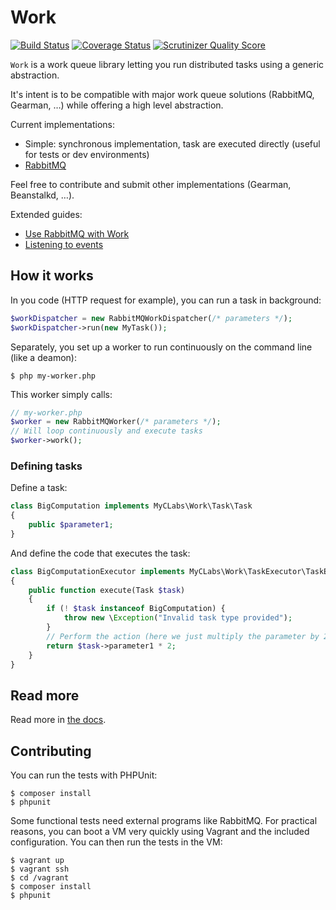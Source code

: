 # Work

[![Build Status](https://travis-ci.org/myclabs/Work.png?branch=master)](https://travis-ci.org/myclabs/Work) [![Coverage Status](https://coveralls.io/repos/myclabs/Work/badge.png?branch=master)](https://coveralls.io/r/myclabs/Work?branch=master) [![Scrutinizer Quality Score](https://scrutinizer-ci.com/g/myclabs/Work/badges/quality-score.png?s=1b6757c137dd42e383dc459edf474bcfdbc935be)](https://scrutinizer-ci.com/g/myclabs/Work/)

`Work` is a work queue library letting you run distributed tasks using a generic abstraction.

It's intent is to be compatible with major work queue solutions (RabbitMQ, Gearman, …) while offering a high level abstraction.


Current implementations:

- Simple: synchronous implementation, task are executed directly (useful for tests or dev environments)
- [RabbitMQ](http://www.rabbitmq.com/)

Feel free to contribute and submit other implementations (Gearman, Beanstalkd, …).

Extended guides:

- [Use RabbitMQ with Work](doc/RabbitMQ.md)
- [Listening to events](doc/Events.md)

## How it works

In you code (HTTP request for example), you can run a task in background:

```php
$workDispatcher = new RabbitMQWorkDispatcher(/* parameters */);
$workDispatcher->run(new MyTask());
```

Separately, you set up a worker to run continuously on the command line (like a deamon):

```shell
$ php my-worker.php
```

This worker simply calls:

```php
// my-worker.php
$worker = new RabbitMQWorker(/* parameters */);
// Will loop continuously and execute tasks
$worker->work();
```

### Defining tasks

Define a task:

```php
class BigComputation implements MyCLabs\Work\Task\Task
{
    public $parameter1;
}
```

And define the code that executes the task:

```php
class BigComputationExecutor implements MyCLabs\Work\TaskExecutor\TaskExecutor
{
    public function execute(Task $task)
    {
        if (! $task instanceof BigComputation) {
            throw new \Exception("Invalid task type provided");
        }
        // Perform the action (here we just multiply the parameter by 2)
        return $task->parameter1 * 2;
    }
}
```

## Read more

Read more in [the docs](doc/).

## Contributing

You can run the tests with PHPUnit:

```shell
$ composer install
$ phpunit
```

Some functional tests need external programs like RabbitMQ. For practical reasons, you can boot a VM
very quickly using Vagrant and the included configuration. You can then run the tests in the VM:

```shell
$ vagrant up
$ vagrant ssh
$ cd /vagrant
$ composer install
$ phpunit
```
